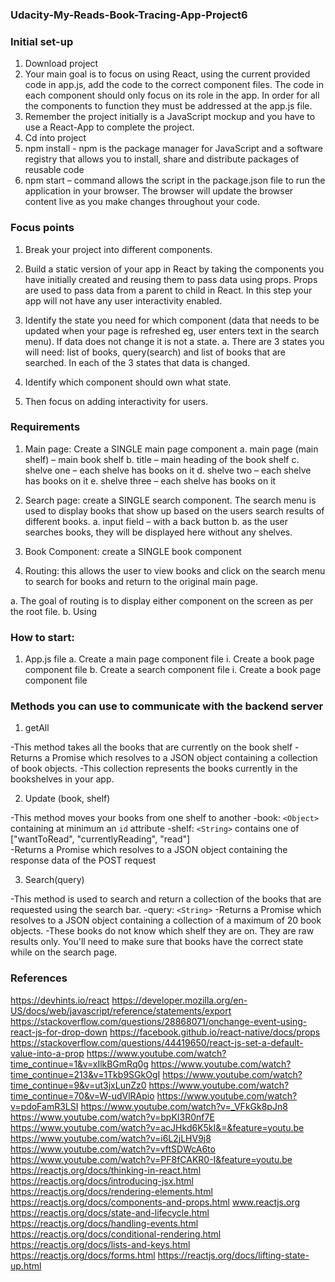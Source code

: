 ### Udacity-My-Reads-Book-Tracing-App-Project6

### Initial set-up

1.	Download project
2.	Your main goal is to focus on using React, using the current provided code in app.js, add the code to the correct component files. The code in each component should only focus on its role in the app. In order for all the components to function they must be addressed at the app.js file.
3.	Remember the project initially is a JavaScript mockup and you have to use a React-App to complete the project.
4.	Cd into project
5.	npm install - npm is the package manager for JavaScript and a software registry that allows you to install, share and distribute packages of reusable code
6.	npm start – command allows the script in the package.json file to run the application in your browser. The browser will update the browser content live as you make changes throughout your code. 

### Focus points

1.	Break your project into different components.
2.	Build a static version of your app in React by taking the components you have initially created and reusing them to pass data using props. Props are used to pass data from a parent to child in React. In this step your app will not have any user interactivity enabled.
3.	Identify the state you need for which component (data that needs to be updated when your page is refreshed eg, user enters text in the search menu). If data does not change it is not a state.
a.	There are 3 states you will need: list of books, query(search) and list of books that are searched. In each of the 3 states that data is changed.

4.	Identify which component should own what state.
5.	Then focus on adding interactivity for users.

### Requirements

1.	Main page: Create a SINGLE main page component
  a.	main page (main shelf) – main book shelf
  b.	title – main heading of the book shelf
  c.	shelve one – each shelve has books on it
  d.	shelve two – each shelve has books on it
  e.	shelve three – each shelve has books on it


2.	Search page: create a SINGLE search component. 
The search menu is used to display books that show up based on the users search results of different books.
a.	input field – with a back button
b.	as the user searches books, they will be displayed here without any shelves.


3.	Book Component: create a SINGLE book component


4.	Routing: this allows the user to view books and click on the search menu to search for books and return to the original main page.

  a.	The goal of routing is to display either component on the screen as per the root file.
  b.	Using  <Route path>

### How to start:

1.	App.js file
  a.	Create a main page component file
    i.	Create a book page component file
  b.	Create a search component file
    i.	Create a book page component file 

### Methods you can use to communicate with the backend server


1.	getAll

-This method takes all the books that are currently on the book shelf 
-Returns a Promise which resolves to a JSON object containing a collection of book objects.
-This collection represents the books currently in the bookshelves in your app.

2.	Update (book, shelf)

-This method moves your books from one shelf to another
-book: `<Object>` containing at minimum an `id` attribute
-shelf: `<String>` contains one of ["wantToRead", "currentlyReading", "read"]  
-Returns a Promise which resolves to a JSON object containing the response data of the POST request


3.	Search(query)

-This method is used to search and return a collection of the books that are requested using the search bar. 
-query: `<String>`
-Returns a Promise which resolves to a JSON object containing a collection of a maximum of 20 book objects.
-These books do not know which shelf they are on. They are raw results only. You'll need to make sure that books have the correct state while on the search page.

### References

https://devhints.io/react
https://developer.mozilla.org/en-US/docs/web/javascript/reference/statements/export
https://stackoverflow.com/questions/28868071/onchange-event-using-react-js-for-drop-down
https://facebook.github.io/react-native/docs/props
https://stackoverflow.com/questions/44419650/react-js-set-a-default-value-into-a-prop
https://www.youtube.com/watch?time_continue=1&v=xIlkBGmRq0g
https://www.youtube.com/watch?time_continue=213&v=1Tkb9SGkOgI
https://www.youtube.com/watch?time_continue=9&v=ut3jxLunZz0
https://www.youtube.com/watch?time_continue=70&v=W-udVlRApio
https://www.youtube.com/watch?v=pdoFamR3LSI
https://www.youtube.com/watch?v=_VFkGk8pJn8
https://www.youtube.com/watch?v=bpKI3R0nf7E
https://www.youtube.com/watch?v=acJHkd6K5kI&=&feature=youtu.be
https://www.youtube.com/watch?v=i6L2jLHV9j8
https://www.youtube.com/watch?v=vftSDWcA6to
https://www.youtube.com/watch?v=PF8fCAKR0-I&feature=youtu.be
https://reactjs.org/docs/thinking-in-react.html
https://reactjs.org/docs/introducing-jsx.html
https://reactjs.org/docs/rendering-elements.html
https://reactjs.org/docs/components-and-props.html
www.reactjs.org
https://reactjs.org/docs/state-and-lifecycle.html
https://reactjs.org/docs/handling-events.html
https://reactjs.org/docs/conditional-rendering.html
https://reactjs.org/docs/lists-and-keys.html
https://reactjs.org/docs/forms.html
https://reactjs.org/docs/lifting-state-up.html



